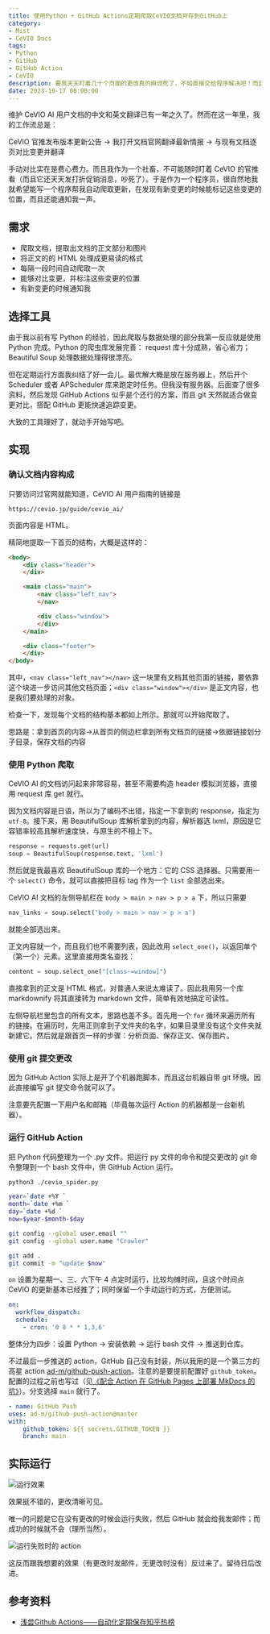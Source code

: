 ```yaml
---
title: 使用Python + GitHub Actions定期爬取CeVIO文档并存到GitHub上
category:
- Mist
- CeVIO Docs
tags:
- Python
- GitHub
- GitHub Action
- CeVIO
description: 要我天天盯着几十个页面的更改真的麻烦死了，不如直接交给程序解决吧！而且早就该这么做了。
date: 2023-10-17 00:00:00
---
```


维护 CeVIO AI 用户文档的中文和英文翻译已有一年之久了。然而在这一年里，我的工作流总是：

CeVIO 官推发布版本更新公告 -> 我打开文档官网翻译最新情报 -> 与现有文档逐页对比变更并翻译

手动对比实在是费心费力。而且我作为一个社畜，不可能随时盯着 CeVIO 的官推看（而且它还天天发打折促销消息，吵死了）。于是作为一个程序员，很自然地我就希望能写一个程序帮我自动爬取更新，在发现有新变更的时候能标记这些变更的位置，而且还能通知我一声。

## 需求

- 爬取文档，提取出文档的正文部分和图片
- 将正文的的 HTML 处理成更易读的格式
- 每隔一段时间自动爬取一次
- 能够对比变更，并标注这些变更的位置
- 有新变更的时候通知我

## 选择工具

由于我以前有写 Python 的经验，因此爬取与数据处理的部分我第一反应就是使用 Python 完成。Python 的爬虫库发展完善： request 库十分成熟，省心省力；Beautiful Soup 处理数据处理得很漂亮。

但在定期运行方面我纠结了好一会儿。最优解大概是放在服务器上，然后开个 Scheduler 或者 APScheduler 库来跑定时任务。但我没有服务器。后面查了很多资料，然后发现 GitHub Actions 似乎是个还行的方案，而且 git 天然就适合做变更对比，搭配 GitHub 更能快速追踪变更。

大致的工具理好了，就动手开始写吧。

## 实现

### 确认文档内容构成

只要访问过官网就能知道，CeVIO AI 用户指南的链接是

```plain
https://cevio.jp/guide/cevio_ai/
```

页面内容是 HTML。

精简地提取一下首页的结构，大概是这样的：

```html
<body>
    <div class="header">
    </div>

    <main class="main">
        <nav class="left_nav">
        </nav>

        <div class="window">
        </div>
    </main>

    <div class="footer">
    </div>
</body>
```

其中，`<nav class="left_nav"></nav>` 这一块里有文档其他页面的链接，要依靠这个块进一步访问其他文档页面；`<div class="window"></div>` 是正文内容，也是我们要处理的对象。

检查一下，发现每个文档的结构基本都如上所示。那就可以开始爬取了。

思路是：拿到首页的内容->从首页的侧边栏拿到所有文档页的链接->依据链接划分子目录，保存文档的内容

### 使用 Python 爬取

CeVIO AI 的文档访问起来非常容易，甚至不需要构造 header 模拟浏览器，直接用 request 库 get 就行。

因为文档内容是日语，所以为了编码不出错，指定一下拿到的 response，指定为 `utf-8`。接下来，用 BeautifulSoup 库解析拿到的内容，解析器选 lxml，原因是它容错率较高且解析速度快，与原生的不相上下。

```python
response = requests.get(url)
soup = BeautifulSoup(response.text, 'lxml')
```

然后就是我最喜欢 BeautifulSoup 库的一个地方：它的 CSS 选择器。只需要用一个 `select()` 命令，就可以直接把目标 tag 作为一个 `list` 全部选出来。

CeVIO AI 文档的左侧导航栏在 `body > main > nav > p > a` 下，所以只需要

```python
nav_links = soup.select('body > main > nav > p > a')
```

就能全部选出来。

正文内容就一个，而且我们也不需要列表，因此改用 `select_one()`，以返回单个（第一个）元素。这里直接用类名查找：

```python
content = soup.select_one("[class~=window]")
```

直接拿到的正文是 HTML 格式，对普通人来说太难读了。因此我用另一个库 markdownify 将其直接转为 markdown 文件，简单有效地搞定可读性。

左侧导航栏里包含的所有文本，思路也差不多。首先用一个 `for` 循环来遍历所有的链接。在遍历时，先用正则拿到子文件夹的名字，如果目录里没有这个文件夹就新建它。然后就是跟首页一样的步骤：分析页面、保存正文、保存图片。

### 使用 git 提交更改

因为 GitHub Action 实际上是开了个机器跑脚本，而且这台机器自带 git 环境。因此直接编写 git 提交命令就可以了。

注意要先配置一下用户名和邮箱（毕竟每次运行 Action 的机器都是一台新机器）。

### 运行 GitHub Action

把 Python 代码整理为一个 .py 文件。把运行 py 文件的命令和提交更改的 git 命令整理到一个 bash 文件中，供 GitHub Action 运行。

```bash
python3 ./cevio_spider.py

year=`date +%Y `
month=`date +%m `
day=`date +%d `
now=$year-$month-$day

git config --global user.email ""
git config --global user.name "Crawler"

git add .
git commit -m "update $now"
```

`on` 设置为星期一、三、六下午 4 点定时运行，比较均摊时间，且这个时间点 CeVIO 的更新基本已经推了；同时保留一个手动运行的方式，方便测试。

```yml
on: 
  workflow_dispatch:
  schedule:
    - cron: '0 8 * * 1,3,6'
```

整体分为四步：设置 Python → 安装依赖 → 运行 bash 文件 → 推送到仓库。

不过最后一步推送的 action，GitHub 自己没有封装，所以我用的是一个第三方的高星 action [ad-m/github-push-action](https://github.com/ad-m/github-push-action)。注意的是要提前配置好 `github_token`。配置的过程之前也写过（见[《配合 Action 在 GitHub Pages 上部署 MkDocs 的坑》](/Berksey/deploy-mkdocs)）。分支选择 `main` 就行了。

```yml
- name: GitHub Push
uses: ad-m/github-push-action@master
with: 
    github_token: ${{ secrets.GITHUB_TOKEN }}
    branch: main
```

## 实际运行

![运行效果](Snipaste_2023-10-27_17-38-34.png)

效果挺不错的，更改清晰可见。

唯一的问题是它在没有更改的时候会运行失败，然后 GitHub 就会给我发邮件；而成功的时候就不会（理所当然）。

![运行失败时的 action](Snipaste_2023-10-27_17-40-02.png)

这反而跟我想要的效果（有更改时发邮件，无更改时没有）反过来了。留待日后改进。

## 参考资料

- [浅尝Github Actions——自动化定期保存知乎热榜](https://zhuanlan.zhihu.com/p/463667802)